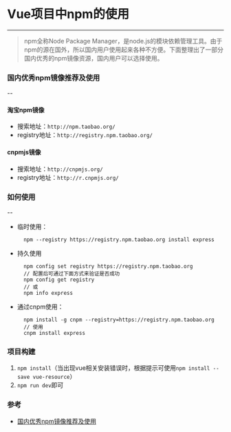 # Vue项目中npm的使用
---
> npm全称Node Package Manager，是node.js的模块依赖管理工具。由于npm的源在国外，所以国内用户使用起来各种不方便。下面整理出了一部分国内优秀的npm镜像资源，国内用户可以选择使用。

### 国内优秀npm镜像推荐及使用
--
#### 淘宝npm镜像
* 搜索地址：`http://npm.taobao.org/`
* registry地址：`http://registry.npm.taobao.org/`

#### cnpmjs镜像
* 搜索地址：`http://cnpmjs.org/`
* registry地址：`http://r.cnpmjs.org/`

### 如何使用
--
* 临时使用：

		npm --registry https://registry.npm.taobao.org install express

* 持久使用

		npm config set registry https://registry.npm.taobao.org
		// 配置后可通过下面方式来验证是否成功
		npm config get registry
		// 或
		npm info express

* 通过cnpm使用：

		npm install -g cnpm --registry=https://registry.npm.taobao.org
		// 使用
		cnpm install express

### 项目构建
1. `npm install`（当出现vue相关安装错误时，根据提示可使用`npm install --save vue-resource`）
2. `npm run dev`即可

### 参考
* [国内优秀npm镜像推荐及使用](http://riny.net/2014/cnpm/)